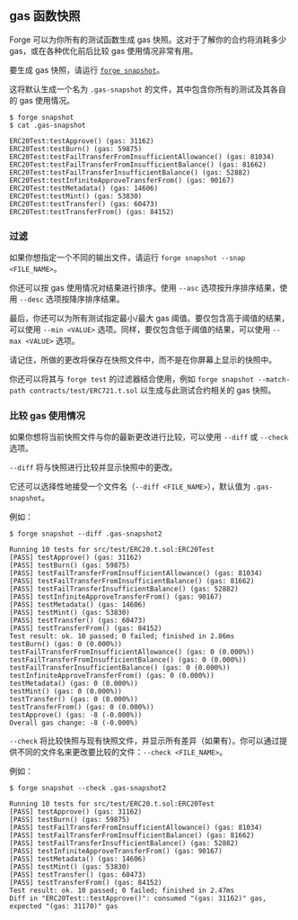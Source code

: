 ## gas 函数快照

Forge 可以为你所有的测试函数生成 gas 快照。这对于了解你的合约将消耗多少 gas，或在各种优化前后比较 gas 使用情况非常有用。

要生成 gas 快照，请运行 [`forge snapshot`](../reference/forge/forge-snapshot.md)。

这将默认生成一个名为 `.gas-snapshot` 的文件，其中包含你所有的测试及其各自的 gas 使用情况。

```ignore
$ forge snapshot
$ cat .gas-snapshot

ERC20Test:testApprove() (gas: 31162)
ERC20Test:testBurn() (gas: 59875)
ERC20Test:testFailTransferFromInsufficientAllowance() (gas: 81034)
ERC20Test:testFailTransferFromInsufficientBalance() (gas: 81662)
ERC20Test:testFailTransferInsufficientBalance() (gas: 52882)
ERC20Test:testInfiniteApproveTransferFrom() (gas: 90167)
ERC20Test:testMetadata() (gas: 14606)
ERC20Test:testMint() (gas: 53830)
ERC20Test:testTransfer() (gas: 60473)
ERC20Test:testTransferFrom() (gas: 84152)
```

### 过滤

如果你想指定一个不同的输出文件，请运行 `forge snapshot --snap <FILE_NAME>`。

你还可以按 gas 使用情况对结果进行排序。使用 `--asc` 选项按升序排序结果，使用 `--desc` 选项按降序排序结果。

最后，你还可以为所有测试指定最小/最大 gas 阈值。要仅包含高于阈值的结果，可以使用 `--min <VALUE>` 选项。同样，要仅包含低于阈值的结果，可以使用 `--max <VALUE>` 选项。

请记住，所做的更改将保存在快照文件中，而不是在你屏幕上显示的快照中。

你还可以将其与 `forge test` 的过滤器结合使用，例如 `forge snapshot --match-path contracts/test/ERC721.t.sol` 以生成与此测试合约相关的 gas 快照。

### 比较 gas 使用情况

如果你想将当前快照文件与你的最新更改进行比较，可以使用 `--diff` 或 `--check` 选项。

`--diff` 将与快照进行比较并显示快照中的更改。

它还可以选择性地接受一个文件名（`--diff <FILE_NAME>`），默认值为 `.gas-snapshot`。

例如：

```ignore
$ forge snapshot --diff .gas-snapshot2

Running 10 tests for src/test/ERC20.t.sol:ERC20Test
[PASS] testApprove() (gas: 31162)
[PASS] testBurn() (gas: 59875)
[PASS] testFailTransferFromInsufficientAllowance() (gas: 81034)
[PASS] testFailTransferFromInsufficientBalance() (gas: 81662)
[PASS] testFailTransferInsufficientBalance() (gas: 52882)
[PASS] testInfiniteApproveTransferFrom() (gas: 90167)
[PASS] testMetadata() (gas: 14606)
[PASS] testMint() (gas: 53830)
[PASS] testTransfer() (gas: 60473)
[PASS] testTransferFrom() (gas: 84152)
Test result: ok. 10 passed; 0 failed; finished in 2.86ms
testBurn() (gas: 0 (0.000%))
testFailTransferFromInsufficientAllowance() (gas: 0 (0.000%))
testFailTransferFromInsufficientBalance() (gas: 0 (0.000%))
testFailTransferInsufficientBalance() (gas: 0 (0.000%))
testInfiniteApproveTransferFrom() (gas: 0 (0.000%))
testMetadata() (gas: 0 (0.000%))
testMint() (gas: 0 (0.000%))
testTransfer() (gas: 0 (0.000%))
testTransferFrom() (gas: 0 (0.000%))
testApprove() (gas: -8 (-0.000%))
Overall gas change: -8 (-0.000%)
```

`--check` 将比较快照与现有快照文件，并显示所有差异（如果有）。你可以通过提供不同的文件名来更改要比较的文件：`--check <FILE_NAME>`。

例如：

```ignore
$ forge snapshot --check .gas-snapshot2

Running 10 tests for src/test/ERC20.t.sol:ERC20Test
[PASS] testApprove() (gas: 31162)
[PASS] testBurn() (gas: 59875)
[PASS] testFailTransferFromInsufficientAllowance() (gas: 81034)
[PASS] testFailTransferFromInsufficientBalance() (gas: 81662)
[PASS] testFailTransferInsufficientBalance() (gas: 52882)
[PASS] testInfiniteApproveTransferFrom() (gas: 90167)
[PASS] testMetadata() (gas: 14606)
[PASS] testMint() (gas: 53830)
[PASS] testTransfer() (gas: 60473)
[PASS] testTransferFrom() (gas: 84152)
Test result: ok. 10 passed; 0 failed; finished in 2.47ms
Diff in "ERC20Test::testApprove()": consumed "(gas: 31162)" gas, expected "(gas: 31170)" gas 
```